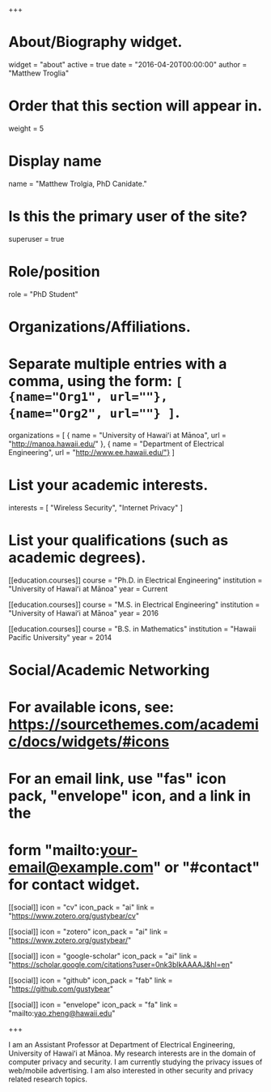 +++
# About/Biography widget.
widget = "about"
active = true
date = "2016-04-20T00:00:00"
author = "Matthew Troglia"

# Order that this section will appear in.
weight = 5

# Display name
name = "Matthew Trolgia, PhD Canidate."

# Is this the primary user of the site?
superuser = true

# Role/position
role = "PhD Student"

# Organizations/Affiliations.
# Separate multiple entries with a comma, using the form: `[ {name="Org1", url=""}, {name="Org2", url=""} ]`.
organizations = [ { name = "University of Hawaiʻi at Mānoa", url = "http://manoa.hawaii.edu/" }, { name = "Department of Electrical Engineering", url = "http://www.ee.hawaii.edu/"} ]

# List your academic interests.
interests = [
    "Wireless Security",
    "Internet Privacy"
  ]

# List your qualifications (such as academic degrees).
[[education.courses]]
  course = "Ph.D. in Electrical Engineering"
  institution = "University of Hawaiʻi at Mānoa"
  year = Current

[[education.courses]]
    course = "M.S. in Electrical Engineering"
    institution = "University of Hawaiʻi at Mānoa"
    year = 2016

[[education.courses]]
  course = "B.S. in Mathematics"
  institution = "Hawaii Pacific University"
  year = 2014

# Social/Academic Networking
# For available icons, see: https://sourcethemes.com/academic/docs/widgets/#icons
#   For an email link, use "fas" icon pack, "envelope" icon, and a link in the
#   form "mailto:your-email@example.com" or "#contact" for contact widget.

[[social]]
  icon = "cv"
  icon_pack = "ai"
  link = "https://www.zotero.org/gustybear/cv"

[[social]]
  icon = "zotero"
  icon_pack = "ai"
  link = "https://www.zotero.org/gustybear/"

[[social]]
  icon = "google-scholar"
  icon_pack = "ai"
  link = "https://scholar.google.com/citations?user=0nk3blkAAAAJ&hl=en"

[[social]]
  icon = "github"
  icon_pack = "fab"
  link = "https://github.com/gustybear"

[[social]]
  icon = "envelope"
  icon_pack = "fa"
  link = "mailto:yao.zheng@hawaii.edu"

+++

I am an Assistant Professor at Department of Electrical Engineering, University of Hawaiʻi at Mānoa. My research interests are in the domain of computer privacy and security.  I am currently studying the privacy issues of web/mobile advertising. I am also interested in other security and privacy related research topics.
